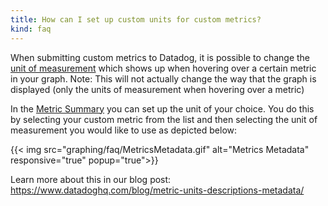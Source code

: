 ```yaml
---
title: How can I set up custom units for custom metrics?
kind: faq
---
```


When submitting custom metrics to Datadog, it is possible to change the [unit of measurement](/developers/metrics/#units) which shows up when hovering over a certain metric in your graph. Note: This will not actually change the way that the graph is displayed (only the units of measurement when hovering over a metric)

In the [Metric Summary](https://app.datadoghq.com/metric/summary) you can set up the unit of your choice. You do this by selecting your custom metric from the list and then selecting the unit of measurement you would like to use as depicted below:

{{< img src="graphing/faq/MetricsMetadata.gif" alt="Metrics Metadata" responsive="true" popup="true">}}

Learn more about this in our blog post: https://www.datadoghq.com/blog/metric-units-descriptions-metadata/